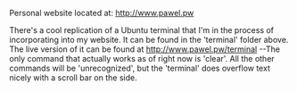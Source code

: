 Personal website located at: http://www.pawel.pw

There's a cool replication of a Ubuntu terminal that I'm in the process of incorporating into my website. It can be found in the 'terminal' folder above. The live version of it can be found at http://www.pawel.pw/terminal
--The only command that actually works as of right now is 'clear'. All the other commands will be 'unrecognized', but the 'terminal' does overflow text nicely with a scroll bar on the side.

